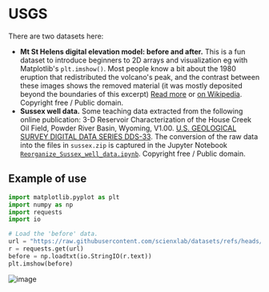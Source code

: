 # USGS

There are two datasets here:

- **Mt St Helens digital elevation model: before and after.** This is a fun dataset to introduce beginners to 2D arrays and visualization eg with Matplotlib's `plt.imshow()`. Most people know a bit about the 1980 eruption that redistributed the volcano's peak, and the contrast between these images shows the removed material (it was mostly deposited beyond the boundaries of this excerpt) [Read more](https://www.usgs.gov/media/images/digital-elevation-map-mount-st-helens-pre-and-post-1980) or [on Wikipedia](https://en.wikipedia.org/wiki/1980_eruption_of_Mount_St._Helens). Copyright free / Public domain.
- **Sussex well data.** Some teaching data extracted from the following online publication: 3-D Reservoir Characterization of the House Creek Oil Field, Powder River Basin, Wyoming, V1.00. [U.S. GEOLOGICAL SURVEY DIGITAL DATA SERIES DDS-33](https://pubs.usgs.gov/dds/dds-033/USGS_3D/data_set/dreadme.htm). The conversion of the raw data into the files in `sussex.zip` is captured in the Jupyter Notebook [`Reorganize_Sussex_well_data.ipynb`](./Reorganize_Sussex_well_data.ipynb). Copyright free / Public domain.

## Example of use

```python
import matplotlib.pyplot as plt
import numpy as np
import requests
import io

# Load the 'before' data.
url = "https://raw.githubusercontent.com/scienxlab/datasets/refs/heads/main/usgs/st-helens-before.txt"
r = requests.get(url)
before = np.loadtxt(io.StringIO(r.text))
plt.imshow(before)
```

![image](https://github.com/user-attachments/assets/61e26626-8294-4384-9737-5ce5ebf5e443)
